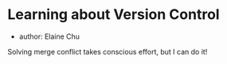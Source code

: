 # Learning about Version Control
- author: Elaine Chu

Solving merge conflict takes conscious effort, but I can do it!

